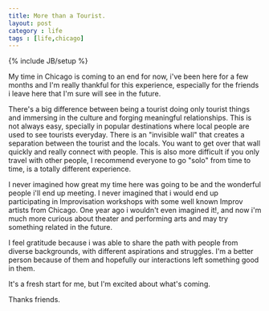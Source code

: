 ```yaml
---
title: More than a Tourist.
layout: post
category : life
tags : [life,chicago]
---
```

{% include JB/setup %}


My time  in Chicago is coming to an end for now, i've been here for a few months and I'm really thankful for this experience, especially for the friends i leave here that I'm sure will see in the future. 

There's a big difference between being a tourist doing only tourist things and immersing in the culture and forging meaningful relationships. This is not always easy, specially in popular destinations where local people are used to see tourists everyday. There is an "invisible wall" that creates a separation between the tourist and the locals. You want to get over that wall quickly and really connect with people.  This is also more difficult if you only travel with other people, I recommend everyone to go "solo" from time to time, is a totally different experience.

I never imagined how great my time here was going to be and the wonderful people i'll end up meeting. I never imagined that i would end up participating in Improvisation workshops with some well known Improv artists from Chicago. One year ago i wouldn't even imagined it!, and now i'm much more curious about theater and performing arts and may try something related in the future.

I feel gratitude because i was able to share the path with people from diverse backgrounds, with different aspirations and struggles. I'm a better person because of them and hopefully our interactions left something good in them.

It's a fresh start for me, but I'm excited about what's coming.

Thanks friends.

